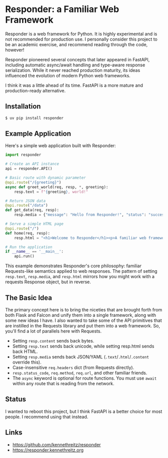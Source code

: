 # Responder: a Familiar Web Framework

Responder is a web framework for Python. It is highly experimental and is not recommended for production use. I
personally consider this project to be an academic exercise, and recommend reading through the code, however!

<span class="sidenote">Responder pioneered several concepts that later appeared in FastAPI, including automatic async/await handling and type-aware response serialization. While it never reached production maturity, its ideas influenced the evolution of modern Python web frameworks.</span>

I think it was a little ahead of its time. FastAPI is a more mature and production-ready alternative.

## Installation

```bash
$ uv pip install responder
```

## Example Application

Here's a simple web application built with Responder:

```python
import responder

# Create an API instance
api = responder.API()

# Basic route with dynamic parameter
@api.route("/{greeting}")
async def greet_world(req, resp, *, greeting):
    resp.text = f"{greeting}, world!"

# Return JSON data
@api.route("/data")
def get_data(req, resp):
    resp.media = {"message": "Hello from Responder!", "status": "success"}

# Serve a simple HTML page
@api.route("/")
def home(req, resp):
    resp.html = "<h1>Welcome to Responder</h1><p>A familiar web framework for Python.</p>"

# Run the application
if __name__ == '__main__':
    api.run()
```

<span class="sidenote">This example demonstrates Responder's core philosophy: familiar Requests-like semantics applied to web responses. The pattern of setting `resp.text`, `resp.media`, and `resp.html` mirrors how you might work with a requests Response object, but in reverse.</span>

## The Basic Idea

The primary concept here is to bring the niceties that are brought forth from both Flask and Falcon and unify them into a single framework, along with some new ideas I have. I also wanted to take some of the API primitives that are instilled in the Requests library and put them into a web framework. So, you'll find a lot of parallels here with Requests.

- Setting `resp.content` sends back bytes.
- Setting `resp.text` sends back unicode, while setting resp.html sends back HTML.
- Setting `resp.media` sends back JSON/YAML (`.text`/`.html`/`.content` override this).
- Case-insensitive `req.headers` dict (from Requests directly).
- `resp.status_code`, `req.method`, `req.url`, and other familiar friends.
- The `async` keyword is optional for route functions. You must use `await` within any route that is reading from the network.

## Status

I wanted to reboot this project, but I think FastAPI is a better choice for most people. I recommend using that instead.

## Links

- https://github.com/kennethreitz/responder
- https://responder.kennethreitz.org
